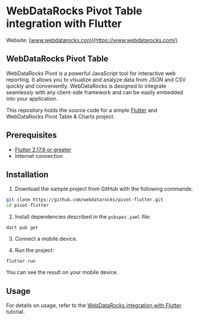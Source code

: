 # WebDataRocks Pivot Table integration with Flutter
Website: [www.webdatarocks.com](https://www.webdatarocks.com/)
## WebDataRocks Pivot Table

WebDataRocks Pivot is a powerful JavaScript tool for interactive web reporting. It allows you to visualize and analyze data from JSON and CSV quickly and conveniently. WebDataRocks is designed to integrate seamlessly with any client-side framework and can be easily embedded into your application.

This repository holds the source code for a simple [Flutter](https://flutter.dev/) and WebDataRocks Pivot Table & Charts project.

## Prerequisites

 - [Flutter 2.17.6 or greater](https://docs.flutter.dev/get-started/install)
 - Internet connection

## Installation

1. Download the sample project from GitHub with the following commands:

```bash
git clone https://github.com/webdatarocks/pivot-flutter.git
cd pivot-flutter
```

2. Install dependencies described in the `pubspec.yaml` file:

```
dart pub get
``` 

3. Connect a mobile device.

4. Run the project:

```
flutter run
``` 

You can see the result on your mobile device.

## Usage

For details on usage, refer to the [WebDataRocks integration with Flutter](https://www.webdatarocks.com/doc/integration-with-flutter/) tutorial.
